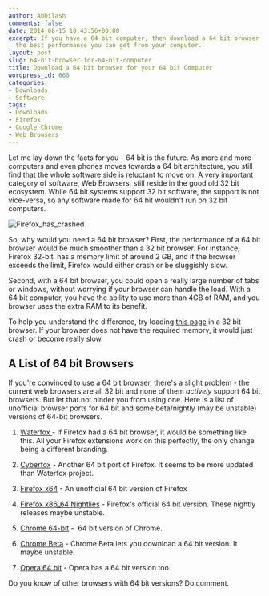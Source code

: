 ```yaml
---
author: Abhilash
comments: false
date: 2014-08-15 10:43:56+00:00
excerpt: If you have a 64 bit computer, then download a 64 bit browser to leverage
  the best performance you can get from your computer.
layout: post
slug: 64-bit-browser-for-64-bit-computer
title: Download a 64 bit browser for your 64 bit Computer
wordpress_id: 660
categories:
- Downloads
- Software
tags:
- Downloads
- Firefox
- Google Chrome
- Web Browsers
---
```


Let me lay down the facts for you - 64 bit is the future. As more and more computers and even phones moves towards a 64 bit architecture, you still find that the whole software side is reluctant to move on. A very important category of software, Web Browsers, still reside in the good old 32 bit ecosystem. While 64 bit systems support 32 bit software, the support is not vice-versa, so any software made for 64 bit wouldn't run on 32 bit computers.

![Firefox_has_crashed](https://techcovered.github.io/images/Firefox_has_crashed.jpg)

So, why would you need a 64 bit browser? First, the performance of a 64 bit browser would be much smoother than a 32 bit browser. For instance, Firefox 32-bit  has a memory limit of around 2 GB, and if the browser exceeds the limit, Firefox would either crash or be sluggishly slow.

Second, with a 64 bit browser, you could open a really large number of tabs or windows, without worrying if your browser can handle the load. With a 64 bit computer, you have the ability to use more than 4GB of RAM, and you browser uses the extra RAM to its benefit.

To help you understand the difference, try loading [this page](http://www.whatwg.org/specs/web-apps/current-work/) in a 32 bit browser. If your browser does not have the required memory, it would just crash or become really slow.


## A List of 64 bit Browsers


If you're convinced to use a 64 bit browser, there's a slight problem - the current web browsers are all 32 bit and none of them _actively_ support 64 bit browsers. But let that not hinder you from using one. Here is a list of unofficial browser ports for 64 bit and some beta/nightly (may be unstable) versions of 64-bit browsers.



	
  1. [Waterfox ](https://www.waterfoxproject.org/)- If Firefox had a 64 bit browser, it would be something like this. All your Firefox extensions work on this perfectly, the only change being a different branding.

	
  2. [Cyberfox](http://sourceforge.net/projects/cyberfox/) - Another 64 bit port of Firefox. It seems to be more updated than Waterfox project.

	
  3. [Firefox x64](http://www.mozilla64bit.com/) - An unofficial 64 bit version of Firefox

	
  4. [Firefox x86_64 Nightlies](http://ftp.mozilla.org/pub/mozilla.org/firefox/nightly/latest-trunk/) - Firefox's official 64 bit version. These nightly releases maybe unstable.

	
  5. [Chrome 64-bit](http://www.chrome64bit.com/) -  64 bit version of Chrome.

	
  6. [Chrome Beta](https://www.google.com/intl/en/chrome/browser/beta.html) - Chrome Beta lets you download a 64 bit version. It maybe unstable.

	
  7. [Opera 64 bit](http://www.opera64bit.com/) - Opera has a 64 bit version too.


Do you know of other browsers with 64 bit versions? Do comment.
